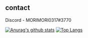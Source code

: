 ## contact 
Discord - MORIMORI0317#3770

[![Anurag's github stats](https://github-readme-stats.vercel.app/api?username=MORIMORI0317&count_private=true&show_icons=true&bg_color=24,1919,810,114514,931,364364&text_color=ffffff&title_color=ffffff&icon_color=ffffff)](https://github.com/anuraghazra/github-readme-stats)
[![Top Langs](https://github-readme-stats.vercel.app/api/top-langs/?username=MORIMORI0317&bg_color=24,1919,810,114514,931,364364&text_color=ffffff&title_color=ffffff&icon_color=ffffff)](https://github.com/anuraghazra/github-readme-stats)
